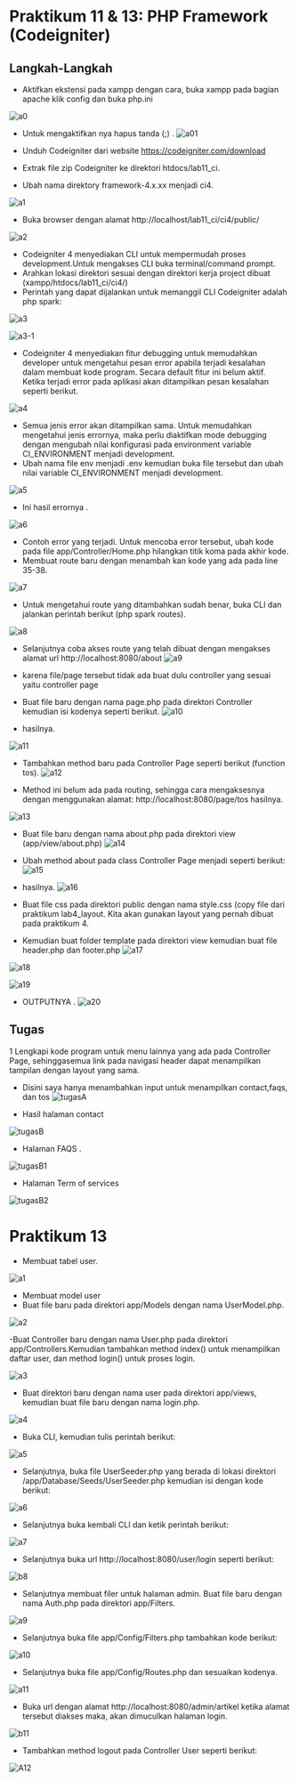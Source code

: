 # Praktikum 11 & 13: PHP Framework (Codeigniter)
## Langkah-Langkah
- Aktifkan ekstensi pada xampp dengan cara, buka xampp pada bagian apache klik config dan buka php.ini

![a0](https://github.com/kannahs/Lab11web/blob/master/Image/a0.PNG?raw=true)

- Untuk mengaktifkan nya hapus tanda (;) .
![a01](https://github.com/kannahs/Lab11web/blob/master/Image/a01.PNG?raw=true)

- Unduh Codeigniter dari website https://codeigniter.com/download
- Extrak file zip Codeigniter ke direktori htdocs/lab11_ci.
- Ubah nama direktory framework-4.x.xx menjadi ci4.

![a1](https://github.com/kannahs/Lab11web/blob/master/Image/a1.PNG?raw=true)

- Buka browser dengan alamat http://localhost/lab11_ci/ci4/public/

![a2](https://github.com/kannahs/Lab11web/blob/master/Image/a2.PNG?raw=true)

- Codeigniter 4 menyediakan CLI untuk mempermudah proses development.Untuk mengakses CLI buka terminal/command prompt.
- Arahkan lokasi direktori sesuai dengan direktori kerja project dibuat (xampp/htdocs/lab11_ci/ci4/)
- Perintah yang dapat dijalankan untuk memanggil CLI Codeigniter adalah php spark:

![a3](https://github.com/kannahs/Lab11web/blob/master/Image/a3.PNG?raw=true)

![a3-1](https://github.com/kannahs/Lab11web/blob/master/Image/a3-1.PNG?raw=true)

- Codeigniter 4 menyediakan fitur debugging untuk memudahkan developer untuk mengetahui pesan error apabila terjadi kesalahan dalam membuat kode program. Secara default fitur ini belum aktif. Ketika terjadi error pada aplikasi akan ditampilkan pesan kesalahan seperti berikut.

![a4](https://github.com/kannahs/Lab11web/blob/master/Image/a4.PNG?raw=true)

- Semua jenis error akan ditampilkan sama. Untuk memudahkan mengetahui jenis errornya, maka perlu diaktifkan mode debugging dengan mengubah nilai konfigurasi pada environment variable CI_ENVIRONMENT menjadi development.
- Ubah nama file env menjadi .env kemudian buka file tersebut dan ubah nilai variable CI_ENVIRONMENT menjadi development.

![a5](https://github.com/kannahs/Lab11web/blob/master/Image/a5.PNG?raw=true)

- Ini hasil errornya .

![a6](https://github.com/kannahs/Lab11web/blob/master/Image/a6.PNG?raw=true)

- Contoh error yang terjadi. Untuk mencoba error tersebut, ubah kode pada file app/Controller/Home.php hilangkan titik koma pada akhir kode.
- Membuat route baru dengan menambah kan kode yang ada pada line 35-38.

![a7](https://github.com/kannahs/Lab11web/blob/master/Image/a7.PNG?raw=true)

- Untuk mengetahui route yang ditambahkan sudah benar, buka CLI dan jalankan perintah berikut (php spark routes).

![a8](https://github.com/kannahs/Lab11web/blob/master/Image/a8.PNG?raw=true)

- Selanjutnya coba akses route yang telah dibuat dengan mengakses alamat url http://localhost:8080/about
![a9](https://github.com/kannahs/Lab11web/blob/master/Image/a9.PNG?raw=true)

- karena file/page tersebut tidak ada buat dulu controller yang sesuai yaitu controller page
- Buat file baru dengan nama page.php pada direktori Controller kemudian isi kodenya seperti berikut.
![a10](https://github.com/kannahs/Lab11web/blob/master/Image/a10.PNG?raw=true)

- hasilnya.

![a11](https://github.com/kannahs/Lab11web/blob/master/Image/a11.PNG?raw=true)

- Tambahkan method baru pada Controller Page seperti berikut (function tos).
![a12](https://github.com/kannahs/Lab11web/blob/master/Image/a12.PNG?raw=true)

- Method ini belum ada pada routing, sehingga cara mengaksesnya dengan menggunakan alamat: http://localhost:8080/page/tos hasilnya. 

![a13](https://github.com/kannahs/Lab11web/blob/master/Image/a13.PNG?raw=true)

- Buat file baru dengan nama about.php pada direktori view (app/view/about.php)
![a14](https://github.com/kannahs/Lab11web/blob/master/Image/a14.PNG?raw=true)

- Ubah method about pada class Controller Page menjadi seperti berikut:
![a15](https://github.com/kannahs/Lab11web/blob/master/Image/a15.PNG?raw=true)

- hasilnya.
![a16](https://github.com/kannahs/Lab11web/blob/master/Image/a16.PNG?raw=true)

- Buat file css pada direktori public dengan nama style.css (copy file dari praktikum lab4_layout. Kita akan gunakan layout yang pernah dibuat pada praktikum 4.
- Kemudian buat folder template pada direktori view kemudian buat file header.php dan footer.php
![a17](https://github.com/kannahs/Lab11web/blob/master/Image/a17.PNG?raw=true)

![a18](https://github.com/kannahs/Lab11web/blob/master/Image/a18.PNG?raw=true)

![a19](https://github.com/kannahs/Lab11web/blob/master/Image/a19.PNG?raw=true)

- OUTPUTNYA .
![a20](https://github.com/kannahs/Lab11web/blob/master/Image/a20.PNG?raw=true)


## Tugas 
1 Lengkapi kode program untuk menu lainnya yang ada pada Controller Page, sehinggasemua link pada navigasi header dapat menampilkan tampilan dengan layout yang sama.

- Disini saya hanya menambahkan input untuk menampilkan contact,faqs, dan tos
![tugasA](https://github.com/kannahs/Lab11web/blob/master/Image/tugasA.PNG?raw=true)

- Hasil halaman contact

![tugasB](https://github.com/kannahs/Lab11web/blob/master/Image/tugasB.PNG?raw=true)

- Halaman FAQS .

![tugasB1](https://github.com/kannahs/Lab11web/blob/master/Image/tugasB1.PNG?raw=true)

- Halaman Term of services

![tugasB2](https://github.com/kannahs/Lab11web/blob/master/Image/tugasB2.PNG?raw=true)

# Praktikum 13

- Membuat tabel user.

![a1](https://github.com/kannahs/Lab11web/blob/master/Image%20praktikum%2013/a1.PNG?raw=true)

- Membuat model user
- Buat file baru pada direktori app/Models dengan nama UserModel.php.

![a2](https://github.com/kannahs/Lab11web/blob/master/Image%20praktikum%2013/a2.PNG?raw=true)

-Buat Controller baru dengan nama User.php pada direktori app/Controllers.Kemudian tambahkan method index() untuk menampilkan daftar user, dan method login() untuk proses login. 

![a3](https://github.com/kannahs/Lab11web/blob/master/Image%20praktikum%2013/a3.PNG?raw=true)

- Buat direktori baru dengan nama user pada direktori app/views, kemudian buat file baru dengan nama login.php.

![a4](https://github.com/kannahs/Lab11web/blob/master/Image%20praktikum%2013/a4.PNG?raw=true)

- Buka CLI, kemudian tulis perintah berikut:

![a5](https://github.com/kannahs/Lab11web/blob/master/Image%20praktikum%2013/a5.PNG?raw=true)

- Selanjutnya, buka file UserSeeder.php yang berada di lokasi direktori /app/Database/Seeds/UserSeeder.php kemudian isi dengan kode berikut:

![a6](https://github.com/kannahs/Lab11web/blob/master/Image%20praktikum%2013/a6.PNG?raw=true)

- Selanjutnya buka kembali CLI dan ketik perintah berikut:

![a7](https://github.com/kannahs/Lab11web/blob/master/Image%20praktikum%2013/a7.PNG?raw=true)

- Selanjutnya buka url http://localhost:8080/user/login seperti berikut: 

![b8](https://github.com/kannahs/Lab11web/blob/master/Image%20praktikum%2013/b8.PNG?raw=true)

- Selanjutnya membuat filer untuk halaman admin. Buat file baru dengan nama Auth.php pada direktori app/Filters.

![a9](https://github.com/kannahs/Lab11web/blob/master/Image%20praktikum%2013/a9.PNG?raw=true)

- Selanjutnya buka file app/Config/Filters.php tambahkan kode berikut:

![a10](https://github.com/kannahs/Lab11web/blob/master/Image%20praktikum%2013/a10.PNG?raw=true)

- Selanjutnya buka file app/Config/Routes.php dan sesuaikan kodenya.

![a11](https://github.com/kannahs/Lab11web/blob/master/Image%20praktikum%2013/a11.PNG?raw=true)

- Buka url dengan alamat http://localhost:8080/admin/artikel ketika alamat tersebut diakses maka, akan dimuculkan halaman login.

![b11](https://github.com/kannahs/Lab11web/blob/master/Image%20praktikum%2013/b11.PNG?raw=true)

- Tambahkan method logout pada Controller User seperti berikut:

![A12](https://github.com/kannahs/Lab11web/blob/master/Image%20praktikum%2013/A12.PNG?raw=true)
